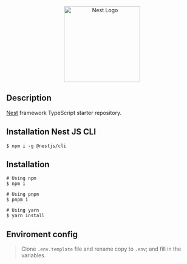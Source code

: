 <p align="center">
  <a href="http://nestjs.com/" target="blank"><img src="https://nestjs.com/img/logo-small.svg" width="200" alt="Nest Logo" /></a>
</p>

## Description

[Nest](https://github.com/nestjs/nest) framework TypeScript starter repository.

## Installation Nest JS CLI

```
$ npm i -g @nestjs/cli
```

## Installation

```
# Using npm
$ npm i

# Using pnpm
$ pnpm i

# Using yarn
$ yarn install
```

## Enviroment config

> Clone `.env.template` file and rename copy to `.env`; and fill in the variables.